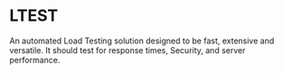 # LTEST
An automated Load Testing solution designed to be fast, extensive and versatile. It should test for response times, Security, and server performance. 
